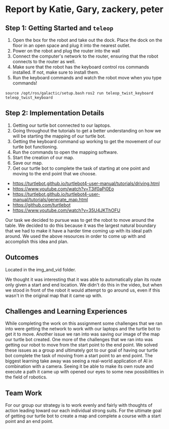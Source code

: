 # Report by Katie, Gary, zackery, peter

## Step 1: Getting Started and `teleop`

1. Open the box for the robot and take out the dock. Place the dock on the floor in an open space and plug it into the nearest outlet.
2. Power on the robot and plug the router into the wall
3. Connect the computer's network to the router, ensuring that the robot connects to the router as well.
4. Make sure that the robot has the keyboard control ros commands installed. If not, make sure to install them.
5. Run the keyboard commands and watch the robot move when you type commands!

`source /opt/ros/galactic/setup.bash`
`ros2 run teleop_twist_keyboard teleop_twist_keyboard`

## Step 2: Implementation Details

1. Getting our turtle bot connected to our laptops.
2. Going throughout the tutorials to get a better understanding on how we will be starting the mapping of our turtle bot.
3. Getting the keyboard command up working to get the movement of our turtle bot functioning.
4. Run the commands to open the mapping software.
5. Start the creation of our map.
6. Save our map.
7. Get our turtle bot to complete the task of starting at one point and moving to the end point that we choose.

- <https://turtlebot.github.io/turtlebot4-user-manual/tutorials/driving.html>
- <https://www.youtube.com/watch?v=T3if0aPj0Eo>
- <https://turtlebot.github.io/turtlebot4-user-manual/tutorials/generate_map.html>
- <https://github.com/turtlebot>
- <https://www.youtube.com/watch?v=35U4JKThOFU>

Our task we decided to pursue was to get the robot to move around the table. We decided to do this because it was the largest natural boundary that we had to make it have a harder time coming up with its ideal path around. We used the above resources in order to come up with and accomplish this idea and plan.

## Outcomes

Located in the img_and_vid folder.

We thought it was interesting that it was able to automatically plan its route only given a start and end location. We didn't do this in the video, but when we stood in front of the robot it would attempt to go around us, even if this wasn't in the original map that it came up with.

## Challenges and Learning Experiences

While completing the work on this assignment some challenges that we ran into were getting the network to work with our laptops and the turtle bot to get it to move. Another issue we ran into was saving our image of the map our turtle bot created. One more of the challenges that we ran into was getting our robot to move from the start point to the end point. We solved these issues as a group and ultimately got to our goal of having our turtle bot complete the task of moving from a start point to an end point. The biggest learning take away was seeing a real-world application of AI in combination with a camera. Seeing it be able to make its own route and execute a path it came up with opened our eyes to some new possibilities in the field of robotics.

## Team Work

For our group our strategy is to work evenly and fairly with thoughts of action leading toward our each individual strong suits. For the ultimate goal of getting our turtle bot to create a map and complete a course with a start point and an end point.
